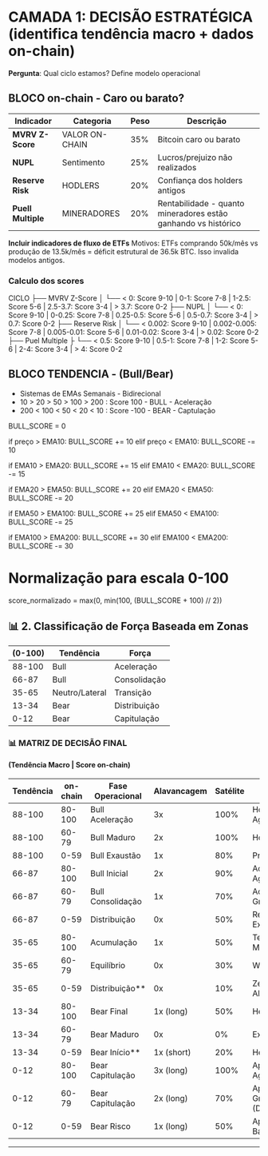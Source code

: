 # CAMADA 1: DECISÃO ESTRATÉGICA (identifica tendência macro + dados on-chain)
**Pergunta**: Qual ciclo estamos? Define modelo operacional


## BLOCO on-chain - Caro ou barato?

| Indicador | Categoria | Peso | Descrição |
|-----------|-----------|------|-----------|
| **MVRV Z-Score** | VALOR ON-CHAIN | 35% | Bitcoin caro ou barato |
| **NUPL** | Sentimento | 25% | Lucros/prejuizo não realizados |    
| **Reserve Risk** | HODLERS | 20% | Confiança dos holders antigos |
| **Puell Multiple** | MINERADORES | 20% |Rentabilidade - quanto mineradores estão ganhando vs histórico |

**Incluir indicadores de fluxo de ETFs**
Motivos: ETFs comprando 50k/mês vs produção de 13.5k/mês = déficit estrutural de 36.5k BTC.
Isso invalida modelos antigos. 



### Calculo dos scores

CICLO 
├── MVRV Z-Score
│   └── < 0: Score 9-10 | 0-1: Score 7-8 | 1-2.5: Score 5-6 | 2.5-3.7: Score 3-4 | > 3.7: Score 0-2
├── NUPL
│   └── < 0: Score 9-10 | 0-0.25: Score 7-8 | 0.25-0.5: Score 5-6 | 0.5-0.7: Score 3-4 | > 0.7: Score 0-2
├── Reserve Risk
│   └── < 0.002: Score 9-10 | 0.002-0.005: Score 7-8 | 0.005-0.01: Score 5-6 | 0.01-0.02: Score 3-4 | > 0.02: Score 0-2
├── Puel Multiple
├    └── < 0.5: Score 9-10 | 0.5-1: Score 7-8 | 1-2: Score 5-6 | 2-4: Score 3-4 | > 4: Score 0-2


## BLOCO TENDENCIA - (Bull/Bear)

- Sistemas de EMAs Semanais - Bidirecional
- 10 > 20 > 50 > 100 > 200 : Score 100 - BULL - Aceleração
- 200 < 100 < 50 < 20 < 10 : Score -100 - BEAR - Captulação

BULL_SCORE = 0

if preço > EMA10: 
    BULL_SCORE += 10
elif preço < EMA10: 
    BULL_SCORE -= 10

if EMA10 > EMA20: 
    BULL_SCORE += 15
elif EMA10 < EMA20: 
    BULL_SCORE -= 15

if EMA20 > EMA50: 
    BULL_SCORE += 20
elif EMA20 < EMA50: 
    BULL_SCORE -= 20

if EMA50 > EMA100: 
    BULL_SCORE += 25
elif EMA50 < EMA100: 
    BULL_SCORE -= 25

if EMA100 > EMA200: 
    BULL_SCORE += 30
elif EMA100 < EMA200: 
    BULL_SCORE -= 30

# Normalização para escala 0-100
score_normalizado = max(0, min(100, (BULL_SCORE + 100) // 2))


## 📊 2. Classificação de Força Baseada em Zonas

| (0-100)    | Tendência        | Força         |
|------------|------------------|---------------|
| 88-100     | Bull             | Aceleração    |
| 66-87      | Bull             | Consolidação  |
| 35-65      | Neutro/Lateral   | Transição     |
| 13-34      | Bear             | Distribuição  |
| 0-12       | Bear             | Capitulação   |

### 📊 MATRIZ DE DECISÃO FINAL 
#### (Tendência Macro | Score on-chain)

| Tendência  | on-chain  | Fase Operacional    | Alavancagem | Satélite | Ação Primária           |
|------------|--------|---------------------|-------------|----------|-------------------------|
| 88-100     | 80-100 | Bull Aceleração     | 3x          | 100%     | Hold + RPs Agendados    |
| 88-100     | 60-79  | Bull Maduro         | 2x          | 100%     | Hold                    |
| 88-100     | 0-59   | Bull Exaustão       | 1x          | 80%      | Preparar RPs            |
| 66-87      | 80-100 | Bull Inicial        | 2x          | 90%      | Acumular Agressivo      |
| 66-87      | 60-79  | Bull Consolidação   | 1x          | 70%      | Acumular Gradual        |
| 66-87      | 0-59   | Distribuição        | 0x          | 50%      | Reduzir Exposição       |
| 35-65      | 80-100 | Acumulação          | 1x          | 50%      | Testar Mercado          |
| 35-65      | 60-79  | Equilíbrio          | 0x          | 30%      | Wait & Watch            |
| 35-65      | 0-59   | Distribuição**      | 0x          | 10%      | Zerar Alavancagem       |
| 13-34      | 80-100 | Bear Final          | 1x (long)   | 50%      | Hedge Long              |
| 13-34      | 60-79  | Bear Maduro         | 0x          | 0%       | Exit Leverage           |
| 13-34      | 0-59   | Bear Início**       | 1x (short)  | 20%      | Hedge Short             |
| 0-12       | 80-100 | Bear Capitulação    | 3x (long)   | 100%     | Aporte Agressivo        |
| 0-12       | 60-79  | Bear Capitulação    | 2x (long)   | 70%      | Aporte Gradual (DCA)    |
| 0-12       | 0-59   | Bear Risco          | 1x (long)   | 50%      | Aporte Básico           |

---
